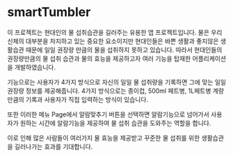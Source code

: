 # smartTumbler

이 프로젝트는 현대인의 물 섭취습관을 길러주는 유용한 앱 프로젝트입니다.
물은 우리 신체의 대부분을 차지하고 있는 중요한 요소이지만
현대인들은 바쁜 생활과 좋지않은 생활습관 때문에 
일일 권장량 만큼의 물을 섭취하지 못하고 있습니다.
따라서 현대인들의 권장량만큼의 물 섭취 습관과 물의 효능을 제공하고자
여러 기능을 탑재한 어플리케이션을 개발하였습니다.

기능으로는 사용자가 4가지 방식으로 자신의 일일 물 섭취량을 기록하면
그에 맞는 일일 권장량 정보를 제공해줍니다.
4가지 방식으로는 종이컵, 500ml 페트병, 1L페트병 계량 만큼의 기록과
사용자가 직접 입력하는 방식이 있습니다.

또한 이러한 메뉴 Page에서 알람맞추기 버튼을 선택하면
알람기능으로 넘어가서 사용자가 원하는 시간에 알람기능을 제공하여
물 섭취 습관을 도와주는 역할을 합니다.

이로 인해 많은 사람들이 여러가지 물 효능을 제공받고
꾸준한 물 섭취를 위한 생활습관을 길러나가는 효과를 기대합니다.

